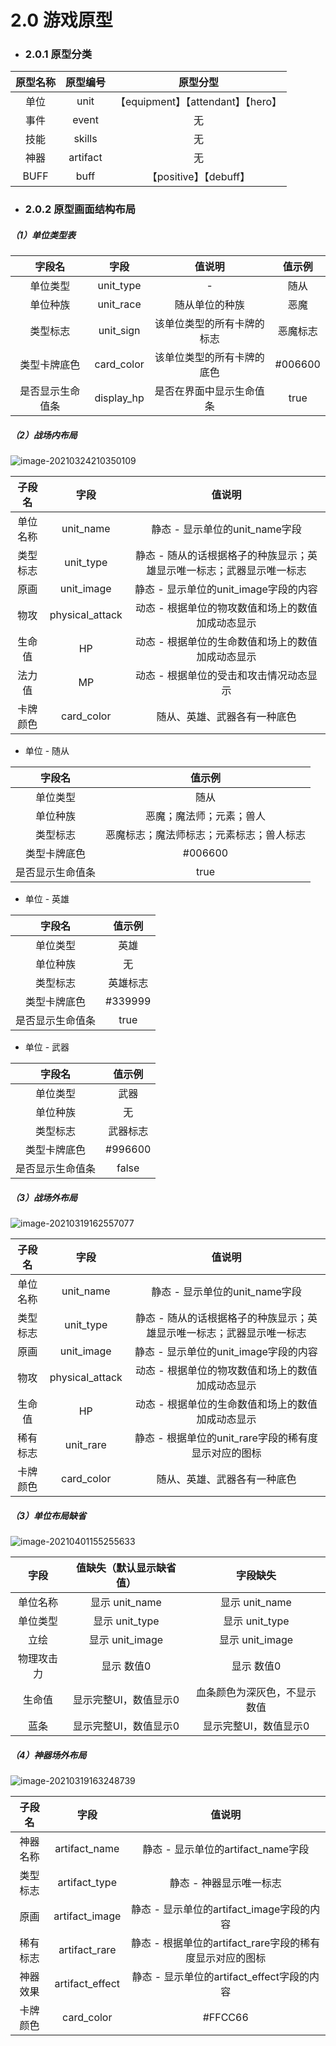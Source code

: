 # 2.0 游戏原型

- ### 2.0.1 原型分类

| 原型名称 | 原型编号 |              原型分型              |
| :------: | :------: | :--------------------------------: |
|   单位   |   unit   | 【equipment】【attendant】【hero】 |
|   事件   |  event   |                 无                 |
|   技能   |  skills  |                 无                 |
|   神器   | artifact |                 无                 |
|   BUFF   |   buff   |       【positive】【debuff】       |

- ### 2.0.2 原型画面结构布局

##### （1）单位类型表

|      字段名      |    字段    |           值说明           |  值示例  |
| :--------------: | :--------: | :------------------------: | :------: |
|     单位类型     | unit_type  |             -              |   随从   |
|     单位种族     | unit_race  |       随从单位的种族       |   恶魔   |
|     类型标志     | unit_sign  | 该单位类型的所有卡牌的标志 | 恶魔标志 |
|   类型卡牌底色   | card_color | 该单位类型的所有卡牌的底色 | #006600  |
| 是否显示生命值条 | display_hp |  是否在界面中显示生命值条  |   true   |

##### （2）战场内布局

![image-20210324210350109](https://i.loli.net/2021/03/24/9cOG1Mrk7lJXmhV.png)

|  子段名  |      字段       |                            值说明                            |
| :------: | :-------------: | :----------------------------------------------------------: |
| 单位名称 |    unit_name    |                静态 - 显示单位的unit_name字段                |
| 类型标志 |    unit_type    | 静态 - 随从的话根据格子的种族显示；英雄显示唯一标志；武器显示唯一标志 |
|   原画   |   unit_image    |            静态 - 显示单位的unit_image字段的内容             |
|   物攻   | physical_attack |      动态 - 根据单位的物攻数值和场上的数值加成动态显示       |
|  生命值  |       HP        |      动态 - 根据单位的生命数值和场上的数值加成动态显示       |
|  法力值  |       MP        |           动态 - 根据单位的受击和攻击情况动态显示            |
| 卡牌颜色 |   card_color    |                 随从、英雄、武器各有一种底色                 |

- 单位 - 随从

|      字段名      |                  值示例                  |
| :--------------: | :--------------------------------------: |
|     单位类型     |                   随从                   |
|     单位种族     |         恶魔；魔法师；元素；兽人         |
|     类型标志     | 恶魔标志；魔法师标志；元素标志；兽人标志 |
|   类型卡牌底色   |                 #006600                  |
| 是否显示生命值条 |                   true                   |

- 单位 - 英雄

|      字段名      |  值示例  |
| :--------------: | :------: |
|     单位类型     |   英雄   |
|     单位种族     |    无    |
|     类型标志     | 英雄标志 |
|   类型卡牌底色   | #339999  |
| 是否显示生命值条 |   true   |

- 单位 - 武器

|      字段名      |  值示例  |
| :--------------: | :------: |
|     单位类型     |   武器   |
|     单位种族     |    无    |
|     类型标志     | 武器标志 |
|   类型卡牌底色   | #996600  |
| 是否显示生命值条 |  false   |

##### （3）战场外布局

![image-20210319162557077](https://i.loli.net/2021/03/19/wmicohF3gZvHK8O.png)

|  子段名  |      字段       |                            值说明                            |
| :------: | :-------------: | :----------------------------------------------------------: |
| 单位名称 |    unit_name    |                静态 - 显示单位的unit_name字段                |
| 类型标志 |    unit_type    | 静态 - 随从的话根据格子的种族显示；英雄显示唯一标志；武器显示唯一标志 |
|   原画   |   unit_image    |            静态 - 显示单位的unit_image字段的内容             |
|   物攻   | physical_attack |      动态 - 根据单位的物攻数值和场上的数值加成动态显示       |
|  生命值  |       HP        |      动态 - 根据单位的生命数值和场上的数值加成动态显示       |
| 稀有标志 |    unit_rare    |     静态 - 根据单位的unit_rare字段的稀有度显示对应的图标     |
| 卡牌颜色 |   card_color    |                 随从、英雄、武器各有一种底色                 |

##### （3）单位布局缺省

![image-20210401155255633](https://tva1.sinaimg.cn/large/008eGmZEly1gp4aooyt6qj30lg0h3mxf.jpg)

|    字段    | 值缺失（默认显示缺省值） |           字段缺失           |
| :--------: | :----------------------: | :--------------------------: |
|  单位名称  |      显示 unit_name      |        显示 unit_name        |
|  单位类型  |      显示 unit_type      |        显示 unit_type        |
|    立绘    |     显示 unit_image      |       显示 unit_image        |
| 物理攻击力 |        显示 数值0        |          显示 数值0          |
|   生命值   |  显示完整UI，数值显示0   | 血条颜色为深灰色，不显示数值 |
|    蓝条    |  显示完整UI，数值显示0   |    显示完整UI，数值显示0     |

##### （4）神器场外布局

![image-20210319163248739](https://i.loli.net/2021/03/19/MHksmWgrcSAiv4o.png)

|  子段名  |      字段       |                          值说明                          |
| :------: | :-------------: | :------------------------------------------------------: |
| 神器名称 |  artifact_name  |            静态 - 显示单位的artifact_name字段            |
| 类型标志 |  artifact_type  |                 静态 - 神器显示唯一标志                  |
|   原画   | artifact_image  |        静态 - 显示单位的artifact_image字段的内容         |
| 稀有标志 |  artifact_rare  | 静态 - 根据单位的artifact_rare字段的稀有度显示对应的图标 |
| 神器效果 | artifact_effect |        静态 - 显示单位的artifact_effect字段的内容        |
| 卡牌颜色 |   card_color    |                         #FFCC66                          |



